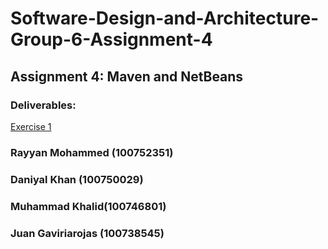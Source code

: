 # Software-Design-and-Architecture-Group-6-Assignment-4
## Assignment 4: Maven and NetBeans
 
### Deliverables:
[Exercise 1](https://github.com/100750029/-Software-Design-and-Architecture-Group-6-Assignment-4/tree/main/Exercise%201)

### Rayyan Mohammed (100752351)
### Daniyal Khan (100750029)
### Muhammad Khalid(100746801) 
### Juan Gaviriarojas (100738545)
